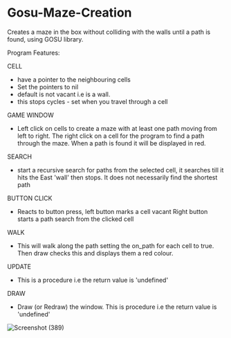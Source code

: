 # Gosu-Maze-Creation
Creates a maze in the box without colliding with the walls until a path is found, using GOSU library. 

Program Features:

CELL
- have a pointer to the neighbouring cells
- Set the pointers to nil
- default is not vacant i.e is a wall.
- this stops cycles - set when you travel through a cell

GAME WINDOW
- Left click on cells to create a maze with at least one path moving from left to right.  The right click on a cell for the program to find a path through the maze. When a path is found it will be displayed in red.

SEARCH
- start a recursive search for paths from the selected cell, it searches till it hits the East 'wall' then stops. It does not necessarily find the shortest path

BUTTON CLICK
- Reacts to button press, left button marks a cell vacant
Right button starts a path search from the clicked cell

WALK
- This will walk along the path setting the on_path for each cell to true. Then draw checks this and displays them a red colour.

UPDATE
- This is a procedure i.e the return value is 'undefined'

DRAW
- Draw (or Redraw) the window. This is procedure i.e the return value is 'undefined'

![Screenshot (389)](https://user-images.githubusercontent.com/80438950/198366377-461ea3c1-81de-48ba-85b7-8bfc4d60bc4c.png)


